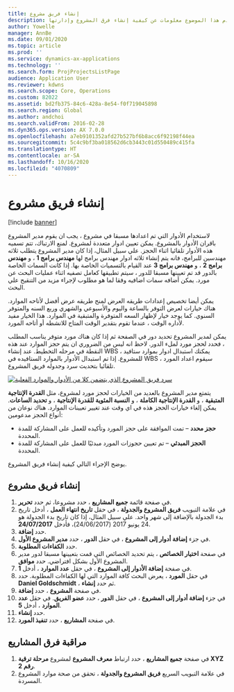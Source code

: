 ```yaml
---
title: إنشاء فريق مشروع
description: يقدم هذا الموضوع معلومات عن كيفية إنشاء فرق المشروع وإدارتها.
author: Yowelle
manager: AnnBe
ms.date: 09/01/2020
ms.topic: article
ms.prod: ''
ms.service: dynamics-ax-applications
ms.technology: ''
ms.search.form: ProjProjectsListPage
audience: Application User
ms.reviewer: kdwns
ms.search.scope: Core, Operations
ms.custom: 82022
ms.assetid: bd2fb375-84c6-428a-8e54-f0f719045898
ms.search.region: Global
ms.author: andchoi
ms.search.validFrom: 2016-02-28
ms.dyn365.ops.version: AX 7.0.0
ms.openlocfilehash: a7eb9101352afd27b527bf6b8acc6f92198f44ea
ms.sourcegitcommit: 5c4c9bf3ba018562d6cb3443c01d550489c415fa
ms.translationtype: HT
ms.contentlocale: ar-SA
ms.lasthandoff: 10/16/2020
ms.locfileid: "4070809"
---
```

# <a name="create-a-project-team"></a>إنشاء فريق مشروع

[!include [banner](../includes/banner.md)]

لاستخدام الأدوار التي تم اعدادها مسبقا في مشروع ، يجب ان يقوم مدير المشروع باقران الأدوار بالمشروع. يمكن تعيين ادوار متعددة لمشروع. لمنع الارتباك، تتم تسميه هذه الأدوار تلقائيا اثناء الحجز. علي سبيل المثال، إذا كان مدير المشروع يتطلب ثلاثه مهندسين للبرامج، فانه يتم إنشاء ثلاثه ادوار مهندس برامج لها **مهندس برامج 1** ، و **مهندس برامج 2** ، و **مهندس برامج 3** عند القيام بالتسميات الخاصة بها. إذا كانت السمات الخاصة بالدور قد تم تعيينها مسبقا للدور ، سيتم تطبيقها كعامل تصفيه اثناء عمليات البحث عن مورد. يمكن أضافه سمات اضافيه وفقا لما هو مطلوب لإجراء مزيد من التنقيح علي البحث.

يمكن أيضا تخصيص إعدادات طريقه العرض لمنح طريقه عرض أفضل لأتاحه الموارد. هناك خيارات لعرض التوفر بالساعة واليوم والأسبوعي والشهري وربع السنه والمتوفر السنوي. كما يوجد خيار لإظهار السعه المتوفرة والمتبقية في الموارد. هذا الخيار مفيد لأداره الوقت ، عندما تقوم بتقدير الوقت المتاح للانشطه أو أتاحه المورد.

يمكن لمدير المشروع تحديد دور في الصفحة ثم إذا كان هناك مورد متوفر يناسب المطلب ، فحدد لحجز مورد لملء الدور. لاحظ انه ليس من الضروري ان يتم حجز الموارد عند هذه النقطة في مرحله التخطيط. عند إنشاء WBS ، يمكنك استبدال ادوار بموارد ستافيد للمشروع. إذا تم استبدال الأدوار بالموارد الستافيده في WBS ، سيقوم اعداد المورد تلقائيا بتحديث سرد وجدوله فريق المشروع.

[![سرد فريق المشروع الذي يتضمن كلا من الأدوار والموارد الفعلية](./media/projectresourcing03-1024x368.jpg)](./media/projectresourcing03.jpg) 

يتمتع مدير المشروع بالعديد من الخيارات لحجز مورد لمشروع، مثل **القدرة الإنتاجية المتبقية** ، و **القدرة الإنتاجية الكاملة** ، و **النسبة المئوية للقدرة الإنتاجية** ، و **تحديد الساعات**. يمكن إلغاء خيارات الحجز هذه في اي وقت عند تغيير تعيينات الموارد. هناك نوعان من أنواع الحجز مدعومين:

- **حجز محدد** – تمت الموافقة على حجز المورد وتأكيده للعمل على المشاركة للمدة المحددة.
- **الحجز المبدئي** – تم تعيين حجوزات المورد مبدئيًا للعمل على المشاركة للمدة المحددة.

يوضح الإجراء التالي كيفية إنشاء فريق المشروع.

## <a name="create-a-project-team"></a>إنشاء فريق مشروع

1. في صفحة قائمة **جميع المشاريع** ، حدد مشروعا، ثم حدد **تحرير**.
2. في علامة التبويب **فريق المشروع والجدولة** ، في حقل **تاريخ انتهاء العمل** ، أدخل تاريخ بدء الجدولة بالإضافة إلى شهر واحد. علي سبيل المثال، إذا كان تاريخ بدء الجدولة هو 24 يونيو 2017 (24/06/2017)، فأدخل **24/07/2017**.
3. حدد **إضافة**.
4. في جزء **إضافة أدوار إلى المشروع** ، في حقل **الدور** ، حدد **مدير المشروع الأول**.
5. حدد **الكفاءات المطلوبة**.
6. في صفحة **اختيار الخصائص** ، يتم تحديد الخصائص التي قمت بتعيينها مسبقا لدور مدير المشروع الأول بشكل افتراضي. حدد **موافق**.
7. في صفحة **إضافة الأدوار إلى المشروع** ، في حقل **عدد الموارد** ، أدخل **1**.
8. في حقل **المورد** ، يعرض البحث كافة الموارد التي لها الكفاءات المطلوبة. حدد **Daniel Goldschmidt** ، ثم حدد **إنشاء**.
9. في صفحة **المشروع** ، حدد **إضافة**.
10. في جزء **إضافة أدوار إلى المشروع** ، في حقل **الدور** ، حدد **عضو الفريق**. في حقل **عدد الموارد** ، أدخل **5**.
11. حدد **إنشاء**.
12. في صفحة **المشاريع** ، حدد **تنفيذ المورد**.

## <a name="monitor-project-teams"></a>مراقبة فرق المشاريع
1. في صفحة **جميع المشاريع** ، حدد ارتباط **معرف المشروع** لمشروع **مرحلة ترقية XYZ رقم 2**.
2. في علامة التبويب السريع **فريق المشروع والجدولة** ، تحقق من صحة موارد المشروع المسردة.
